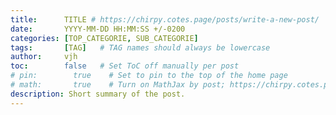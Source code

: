 ```yaml
---
title:      TITLE # https://chirpy.cotes.page/posts/write-a-new-post/
date:       YYYY-MM-DD HH:MM:SS +/-0200
categories: [TOP_CATEGORIE, SUB_CATEGORIE]
tags:       [TAG]   # TAG names should always be lowercase
author:     vjh
toc:        false   # Set ToC off manually per post
# pin:        true    # Set to pin to the top of the home page
# math:       true    # Turn on MathJax by post; https://chirpy.cotes.page/posts/write-a-new-post/#mathematics
description: Short summary of the post.
---
```


<!-- > Add Markdown syntax content to file `_tabs/about.md`{: .filepath } and it will show up on this page.
{: .prompt-tip } 
{: .prompt-info } 
{: .prompt-warning } 
{: .prompt-danger }  -->
